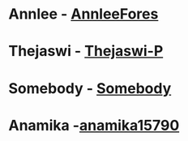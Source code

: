 # Annlee - [AnnleeFores](https://github.com/AnnleeFores)
# Thejaswi - [Thejaswi-P](https://github.com/Thejaswi-P)
# Somebody - [Somebody](www.somebody.com)
# Anamika -[anamika15790](anamika15790/COET-localhackday2019/edit/master/docs/README.md)

